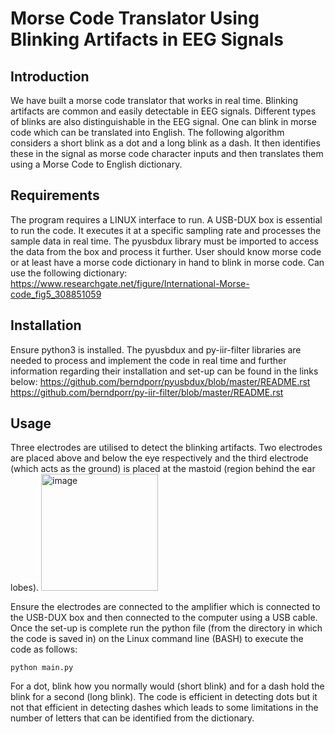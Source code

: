 # Morse Code Translator Using Blinking Artifacts in EEG Signals
## Introduction
We have built a morse code translator that works in real time. Blinking artifacts are common and easily
detectable in EEG signals. Different types of blinks are also distinguishable in the EEG signal. One can blink in
morse code which can be translated into English.
The following algorithm considers a short blink as a dot and a long blink as a dash. It then identifies these in the
signal as morse code character inputs and then translates them using a Morse Code to English dictionary.

## Requirements
The program requires a LINUX interface to run. A USB-DUX box is essential to run the code. It executes it at a
specific sampling rate and processes the sample data in real time. The pyusbdux library must be imported to
access the data from the box and process it further. User should know morse code or at least have a morse code
dictionary in hand to blink in morse code. Can use the following dictionary:
https://www.researchgate.net/figure/International-Morse-code_fig5_308851059

## Installation
Ensure python3 is installed. The pyusbdux and py-iir-filter libraries are needed to process and implement the
code in real time and further information regarding their installation and set-up can be found in the links below:
https://github.com/berndporr/pyusbdux/blob/master/README.rst
https://github.com/berndporr/py-iir-filter/blob/master/README.rst

## Usage
Three electrodes are utilised to detect the blinking artifacts. Two electrodes are placed above and below the eye
respectively and the third electrode (which acts as the ground) is placed at the mastoid (region behind the ear
lobes). 
<img width="187" alt="image" src="https://github.com/tanvik7072/morse-code-translator-using-eeg/assets/66367698/bc4196ea-614f-4099-9e04-e6bcb8ee0a87">

Ensure the electrodes are connected to the amplifier which is connected to the USB-DUX box and then
connected to the computer using a USB cable.
Once the set-up is complete run the python file (from the directory in which the code is saved in) on the Linux
command line (BASH) to execute the code as follows:

```
python main.py
```

For a dot, blink how you normally would (short blink) and for a dash hold the blink for a second (long blink).
The code is efficient in detecting dots but it not that efficient in detecting dashes which leads to some
limitations in the number of letters that can be identified from the dictionary. 
